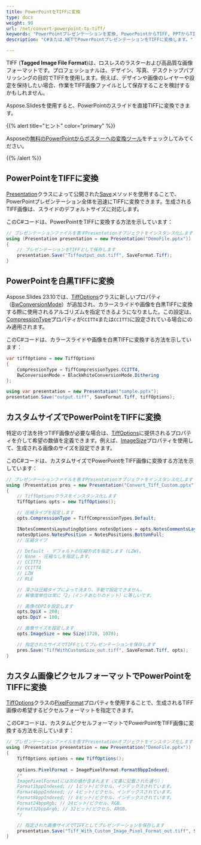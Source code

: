```yaml
---
title: PowerPointをTIFFに変換
type: docs
weight: 90
url: /net/convert-powerpoint-to-tiff/
keywords: "PowerPointプレゼンテーションを変換, PowerPointからTIFF, PPTからTIFF, PPTXからTIFF, C#, Csharp, .NET, Aspose.Slides"
description: "C#または.NETでPowerPointプレゼンテーションをTIFFに変換します。"

---
```


TIFF (**Tagged Image File Format**)は、ロスレスのラスターおよび高品質な画像フォーマットです。プロフェッショナルは、デザイン、写真、デスクトップパブリッシングの目的でTIFFを使用します。例えば、デザインや画像のレイヤーや設定を保持したい場合、作業をTIFF画像ファイルとして保存することを検討するかもしれません。

Aspose.Slidesを使用すると、PowerPointのスライドを直接TIFFに変換できます。

{{% alert title="ヒント" color="primary" %}}

Asposeの[無料のPowerPointからポスターへの変換ツール](https://products.aspose.app/slides/conversion/convert-ppt-to-poster-online)をチェックしてみてください。

{{% /alert %}}

## **PowerPointをTIFFに変換**

[Presentation](https://reference.aspose.com/slides/net/aspose.slides/presentation/)クラスによって公開された[Save](https://reference.aspose.com/slides/net/aspose.slides/presentation/save/)メソッドを使用することで、PowerPointプレゼンテーション全体を迅速にTIFFに変換できます。生成されるTIFF画像は、スライドのデフォルトサイズに対応します。

このC#コードは、PowerPointをTIFFに変換する方法を示しています：

```c#
// プレゼンテーションファイルを表すPresentationオブジェクトをインスタンス化します
using (Presentation presentation = new Presentation("DemoFile.pptx"))
{
    // プレゼンテーションをTIFFとして保存します
    presentation.Save("Tiffoutput_out.tiff", SaveFormat.Tiff);
}
```

## **PowerPointを白黒TIFFに変換**

Aspose.Slides 23.10では、[TiffOptions](https://reference.aspose.com/slides/net/aspose.slides.export/tiffoptions/)クラスに新しいプロパティ（[BwConversionMode](https://reference.aspose.com/slides/net/aspose.slides.export/tiffoptions/bwconversionmode/)）が追加され、カラースライドや画像を白黒TIFFに変換する際に使用されるアルゴリズムを指定できるようになりました。この設定は、[CompressionType](https://reference.aspose.com/slides/net/aspose.slides.export/tiffoptions/compressiontype/)プロパティが`CCITT4`または`CCITT3`に設定されている場合にのみ適用されます。

このC#コードは、カラースライドや画像を白黒TIFFに変換する方法を示しています：

```c#
var tiffOptions = new TiffOptions
{
    CompressionType = TiffCompressionTypes.CCITT4,
    BwConversionMode = BlackWhiteConversionMode.Dithering
};

using var presentation = new Presentation("sample.pptx");
presentation.Save("output.tiff", SaveFormat.Tiff, tiffOptions);
```

## **カスタムサイズでPowerPointをTIFFに変換**

特定の寸法を持つTIFF画像が必要な場合は、[TiffOptions](https://reference.aspose.com/slides/net/aspose.slides.export/tiffoptions/)に提供されるプロパティを介して希望の数値を定義できます。例えば、[ImageSize](https://reference.aspose.com/slides/net/aspose.slides.export/tiffoptions/imagesize/)プロパティを使用して、生成される画像のサイズを設定できます。

このC#コードは、カスタムサイズでPowerPointをTIFF画像に変換する方法を示しています：

```c#
// プレゼンテーションファイルを表すPresentationオブジェクトをインスタンス化します
using (Presentation pres = new Presentation("Convert_Tiff_Custom.pptx"))
{
    // TiffOptionsクラスをインスタンス化します
    TiffOptions opts = new TiffOptions();

    // 圧縮タイプを設定します
    opts.CompressionType = TiffCompressionTypes.Default;

    INotesCommentsLayoutingOptions notesOptions = opts.NotesCommentsLayouting;
    notesOptions.NotesPosition = NotesPositions.BottomFull;
    // 圧縮タイプ

    // Default - デフォルトの圧縮方式を指定します (LZW)。
    // None - 圧縮なしを指定します。
    // CCITT3
    // CCITT4
    // LZW
    // RLE

    // 深さは圧縮タイプによって決まり、手動で設定できません。
    // 解像度単位は常に「2」（インチあたりのドット）に等しいです。

    // 画像のDPIを設定します
    opts.DpiX = 200;
    opts.DpiY = 100;

    // 画像サイズを設定します
    opts.ImageSize = new Size(1728, 1078);

    // 指定されたサイズでTIFFとしてプレゼンテーションを保存します
    pres.Save("TiffWithCustomSize_out.tiff", SaveFormat.Tiff, opts);
}
```

## **カスタム画像ピクセルフォーマットでPowerPointをTIFFに変換**

[TiffOptions](https://reference.aspose.com/slides/net/aspose.slides.export/tiffoptions)クラスの[PixelFormat](https://reference.aspose.com/slides/net/aspose.slides.export/tiffoptions/pixelformat/)プロパティを使用することで、生成されるTIFF画像の希望するピクセルフォーマットを指定できます。

このC#コードは、カスタムピクセルフォーマットでPowerPointをTIFF画像に変換する方法を示しています：

```c#
// プレゼンテーションファイルを表すPresentationオブジェクトをインスタンス化します
using (Presentation presentation = new Presentation("DemoFile.pptx"))
{
    TiffOptions options = new TiffOptions();
   
    options.PixelFormat = ImagePixelFormat.Format8bppIndexed;
    /*
    ImagePixelFormatには次の値が含まれます（文書に記載された通り）：
    Format1bppIndexed; // 1ビット/ピクセル、インデックスされています。
    Format4bppIndexed; // 4ビット/ピクセル、インデックスされています。
    Format8bppIndexed; // 8ビット/ピクセル、インデックスされています。
    Format24bppRgb; // 24ビット/ピクセル、RGB。
    Format32bppArgb; // 32ビット/ピクセル、ARGB。
    */

    // 指定された画像サイズでTIFFとしてプレゼンテーションを保存します
    presentation.Save("Tiff_With_Custom_Image_Pixel_Format_out.tiff", SaveFormat.Tiff, options);
}
```
